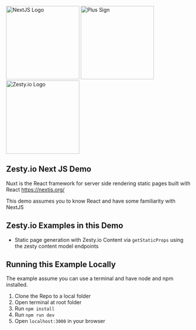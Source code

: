 
<img src="https://user-images.githubusercontent.com/729972/119580790-fc7ff680-bd75-11eb-9990-5110e5a3ae04.png" alt="NextJS Logo" width="200"/> <img src="https://user-images.githubusercontent.com/729972/119580602-8da29d80-bd75-11eb-8c2a-557f50c69051.png" alt="Plus Sign" width="200"/> <img src="https://user-images.githubusercontent.com/729972/119579922-4f58ae80-bd74-11eb-9178-8e6e7c7e3ae7.png" alt="Zesty.io Logo" width="200"/>

## Zesty.io Next JS Demo

Nuxt is the React framework for server side rendering static pages built with React https://nextjs.org/

This demo assumes you to know React and have some familiarity with NextJS

## Zesty.io Examples in this Demo

- Static page generation with Zesty.io Content via `getStaticProps` using the zesty content model endpoints


## Running this Example Locally

The example assume you can use a terminal and have node and npm installed.

1. Clone the Repo to a local folder
2. Open terminal at root folder
3. Run `npm install`
4. Run `npm run dev`
5. Open `localhost:3000` in your browser